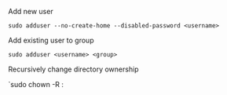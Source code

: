 Add new user

`sudo adduser --no-create-home --disabled-password <username>`

Add existing user to group

`sudo adduser <username> <group>`

Recursively change directory ownership

`sudo chown -R <user>:<group> <directory>
